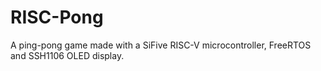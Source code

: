 # RISC-Pong
A ping-pong game made with a SiFive RISC-V microcontroller, FreeRTOS and SSH1106 OLED display.
